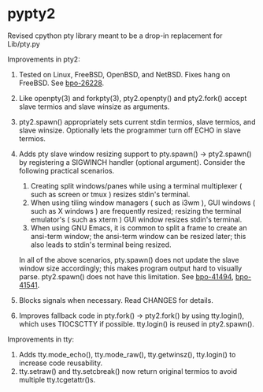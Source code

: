 # pypty2

Revised cpython pty library meant to be a drop-in replacement for Lib/pty.py

Improvements in pty2:

1. Tested on Linux, FreeBSD, OpenBSD, and NetBSD. Fixes hang on FreeBSD. See [bpo-26228](https://bugs.python.org/issue26228).
2. Like openpty(3) and forkpty(3), pty2.openpty() and pty2.fork() accept slave termios
   and slave winsize as arguments.
3. pty2.spawn() appropriately sets current stdin termios, slave termios, and slave winsize.
   Optionally lets the programmer turn off ECHO in slave termios.
4. Adds pty slave window resizing support to pty.spawn() -> pty2.spawn() by registering
   a SIGWINCH handler (optional argument). Consider the following practical scenarios.
      1. Creating split windows/panes while using a terminal multiplexer ( such as screen or tmux )
         resizes stdin's terminal.
      2. When using tiling window managers ( such as i3wm ), GUI windows ( such as X windows ) are
         frequently resized; resizing the terminal emulator's ( such as xterm ) GUI window resizes
         stdin's terminal.
      3. When using GNU Emacs, it is common to split a frame to create an ansi-term window; the
         ansi-term window can be resized later; this also leads to stdin's terminal being resized.

    In all of the above scenarios, pty.spawn() does not update the slave window size accordingly; this
    makes program output hard to visually parse. pty2.spawn() does not have this limitation. See [bpo-41494](https://bugs.python.org/issue41494),
    [bpo-41541](https://bugs.python.org/issue41541).
5. Blocks signals when necessary. Read CHANGES for details.
6. Improves fallback code in pty.fork() -> pty2.fork() by using tty.login(), which uses
   TIOCSCTTY if possible. tty.login() is reused in pty2.spawn().

Improvements in tty:

1. Adds tty.mode_echo(), tty.mode_raw(), tty.getwinsz(), tty.login() to increase code reusability.
2. tty.setraw() and tty.setcbreak() now return original termios to avoid multiple tty.tcgetattr()s.